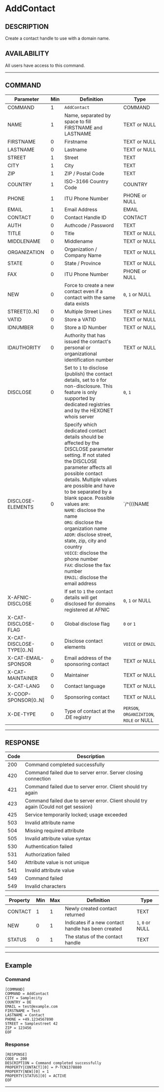# AddContact

## DESCRIPTION
Create a contact handle to use with a domain name.

## AVAILABILITY
All users have access to this command.

----
## COMMAND

Parameter | Min | Definition | Type
---- | ---- | ---- | ----
COMMAND | 1 | `AddContact` | COMMAND
NAME | 1 | Name, separated by space to fill FIRSTNAME and LASTNAME | TEXT or NULL
FIRSTNAME | 0 | Firstname | TEXT or NULL
LASTNAME | 0 | Lastname | TEXT or NULL
STREET | 1 | Street | TEXT
CITY | 1 | City | TEXT
ZIP | 1 | ZIP / Postal Code | TEXT
COUNTRY | 1 | ISO-3166 Country Code | COUNTRY
PHONE | 1 | ITU Phone Number | PHONE or NULL
EMAIL | 1 | Email Address | EMAIL
CONTACT | 0 | Contact Handle ID | CONTACT
AUTH | 0 | Authcode / Password | TEXT
TITLE | 0 | Title | TEXT or NULL
MIDDLENAME | 0 | Middlename | TEXT or NULL
ORGANIZATION | 0 | Organization / Company Name | TEXT or NULL
STATE | 0 | State / Province | TEXT or NULL
FAX | 0 | ITU Phone Number | PHONE or NULL
NEW | 0 | Force to create a new contact even if a contact with the same data exists | `0`, `1` or NULL
STREET[0..N] | 0 | Multiple Street Lines | TEXT or NULL
VATID | 0 | Store a VATID | TEXT or NULL
IDNUMBER | 0 | Store a ID Number | TEXT or NULL
IDAUTHORITY | 0 | Authority that has issued the contact's personal or organizational identification number | TEXT or NULL
DISCLOSE | 0 | Set to `1` to disclose (publish) the contact details, set to `0` for non-disclosure. This feature is only supported by dedicated registries and by the HEXONET whois server | `0`, `1`
DISCLOSE-ELEMENTS | 0 | Specify which dedicated contact details should be affected by the DISCLOSE parameter setting. If not stated the DISCLOSE parameter affects all possible contact details. Multiple values are possible and have to be separated by a blank space. Possible values are:<br>`NAME`: disclose the name<br>`ORG`: disclose the organization name<br>`ADDR`: disclose street, state, zip, city and country<br>`VOICE`: disclose the phone number<br>`FAX`: disclose the fax number<br>`EMAIL`: disclose the email address | `/^(((NAME|ORG|ADDR|VOICE|FAX|EMAIL)[ ])*(NAME|ORG|ADDR|VOICE|FAX|EMAIL))?$/`
X-AFNIC-DISCLOSE | 0 | If set to `1` the contact details will get disclosed for domains registered at AFNIC | `0`, `1` or NULL
X-CAT-DISCLOSE-FLAG | 0 | Global disclose flag | `0` or `1`
X-CAT-DISCLOSE-TYPE[0..N] | 0 | Disclose contact elements | `VOICE` or `EMAIL`
X-CAT-EMAIL-SPONSOR | 0 | Email address of the sponsoring contact | TEXT or NULL
X-CAT-MAINTAINER | 0 | Maintainer | TEXT or NULL
X-CAT-LANG | 0 | Contact language | TEXT or NULL
X-COOP-SPONSOR[0..N] | 0 | Sponsoring contact | TEXT or NULL
X-DE-TYPE | 0 | Type of contact at the .DE registry | `PERSON`, `ORGANIZATION`, `ROLE` or NULL
----
## RESPONSE

Code | Description
---- | ----
200	| Command completed successfully
420 | Command failed due to server error. Server closing connection
421	| Command failed due to server error. Client should try again
423 | Command failed due to server error. Client should try again (Could not get session)
425	| Service temporarily locked; usage exceeded
503 | Invalid attribute name
504	| Missing required attribute
505 | Invalid attribute value syntax
530	| Authentication failed
531	| Authorization failed
540	| Attribute value is not unique
541	| Invalid attribute value
549	| Command failed
549 | Invalid characters


Property | Min | Max | Definition | Type
---- | ---- | ---- | ---- | ----
CONTACT | 1 | 1 | Newly created contact returned | TEXT
NEW | 0 | 1 | Indicates if a new contact handle has been created | `1`, `0` or NULL  
STATUS | 0 | 1 | The status of the contact handle | TEXT
----
## Example

### Command

```
[COMMAND]
COMMAND = AddContact
CITY = Samplecity
COUNTRY = DE
EMAIL = test@example.com
FIRSTNAME = Test
LASTNAME = Contact
PHONE = +49.1234567890
STREET = Samplestreet 42
ZIP = 123456
EOF
```
### Response

```
[RESPONSE]
CODE = 200
DESCRIPTION = Command completed successfully
PROPERTY[CONTACT][0] = P-TCN1378880
PROPERTY[NEW][0] = 1
PROPERTY[STATUS][0] = ACTIVE
EOF
```

----
